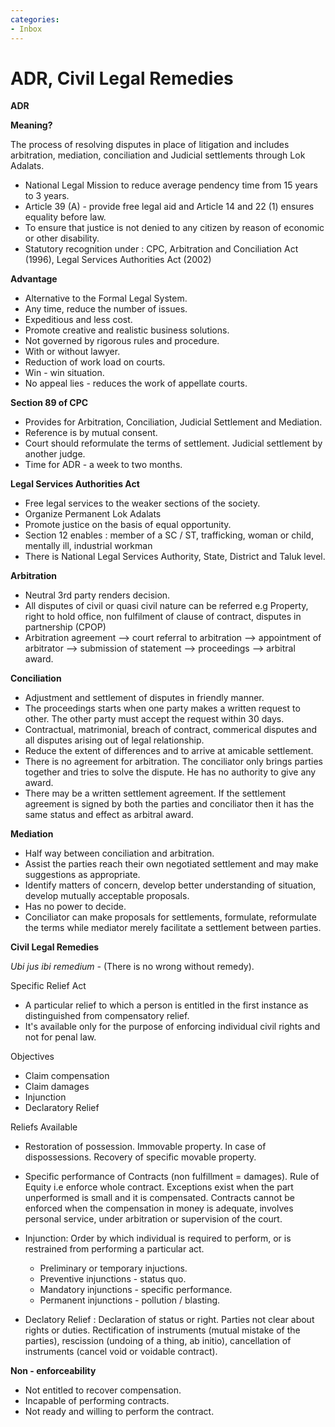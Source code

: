 ```yaml
---
categories:
- Inbox
---
```

# ADR, Civil Legal Remedies

  

**ADR**

**Meaning?**

The process of resolving disputes in place of litigation and includes arbitration, mediation, conciliation and Judicial settlements through Lok Adalats.

  

- National Legal Mission to reduce average pendency time from 15 years to 3 years.
- Article 39 (A) - provide free legal aid and Article 14 and 22 (1) ensures equality before law.
- To ensure that justice is not denied to any citizen by reason of economic or other disability.
- Statutory recognition under : CPC, Arbitration and Conciliation Act (1996), Legal Services Authorities Act (2002)

  

**Advantage**

- Alternative to the Formal Legal System.
- Any time, reduce the number of issues.
- Expeditious and less cost.
- Promote creative and realistic business solutions.
- Not governed by rigorous rules and procedure.
- With or without lawyer.
- Reduction of work load on courts.
- Win - win situation.
- No appeal lies - reduces the work of appellate courts.

  

**Section 89 of CPC**

- Provides for Arbitration, Conciliation, Judicial Settlement and Mediation.
- Reference is by mutual consent.
- Court should reformulate the terms of settlement. Judicial settlement by another judge.
- Time for ADR - a week to two months.

  

**Legal Services Authorities Act**

- Free legal services to the weaker sections of the society.
- Organize Permanent Lok Adalats
- Promote justice on the basis of equal opportunity.
- Section 12 enables : member of a SC / ST, trafficking, woman or child, mentally ill, industrial workman
- There is National Legal Services Authority, State, District and Taluk level.

  

**Arbitration**

- Neutral 3rd party renders decision.
- All disputes of civil or quasi civil nature can be referred e.g Property, right to hold office, non fulfilment of clause of contract, disputes in partnership (CPOP)
- Arbitration agreement --> court referral to arbitration --> appointment of arbitrator --> submission of statement --> proceedings --> arbitral award.

  

**Conciliation**

- Adjustment and settlement of disputes in friendly manner.
- The proceedings starts when one party makes a written request to other. The other party must accept the request within 30 days.
- Contractual, matrimonial, breach of contract, commerical disputes and all disputes arising out of legal relationship.
- Reduce the extent of differences and to arrive at amicable settlement.
- There is no agreement for arbitration. The conciliator only brings parties together and tries to solve the dispute. He has no authority to give any award.
- There may be a written settlement agreement. If the settlement agreement is signed by both the parties and conciliator then it has the same status and effect as arbitral award.

  

**Mediation**

- Half way between conciliation and arbitration.
- Assist the parties reach their own negotiated settlement and may make suggestions as appropriate.
- Identify matters of concern, develop better understanding of situation, develop mutually acceptable proposals.
- Has no power to decide.
- Conciliator can make proposals for settlements, formulate, reformulate the terms while mediator merely facilitate a settlement between parties.

  

  

**Civil Legal Remedies**

_Ubi jus ibi remedium -_ (There is no wrong without remedy).

  

Specific Relief Act

- A particular relief to which a person is entitled in the first instance as distinguished from compensatory relief.
- It's available only for the purpose of enforcing individual civil rights and not for penal law.

  

Objectives

- Claim compensation
- Claim damages
- Injunction
- Declaratory Relief

  

Reliefs Available

- Restoration of possession. Immovable property. In case of dispossessions. Recovery of specific movable property.
- Specific performance of Contracts (non fulfillment = damages). Rule of Equity i.e enforce whole contract. Exceptions exist when the part unperformed is small and it is compensated. Contracts cannot be enforced when the compensation in money is adequate, involves personal service, under arbitration or supervision of the court.
- Injunction: Order by which individual is required to perform, or is restrained from performing a particular act.

    - Preliminary or temporary injuctions.
    - Preventive injunctions - status quo.
    - Mandatory injunctions - specific performance.
    - Permanent injunctions - pollution / blasting.
- Declatory Relief : Declaration of status or right. Parties not clear about rights or duties. Rectification of instruments (mutual mistake of the parties), rescission (undoing of a thing, ab initio), cancellation of instruments (cancel void or voidable contract).

  

**Non - enforceability**

- Not entitled to recover compensation.
- Incapable of performing contracts.
- Not ready and willing to perform the contract.